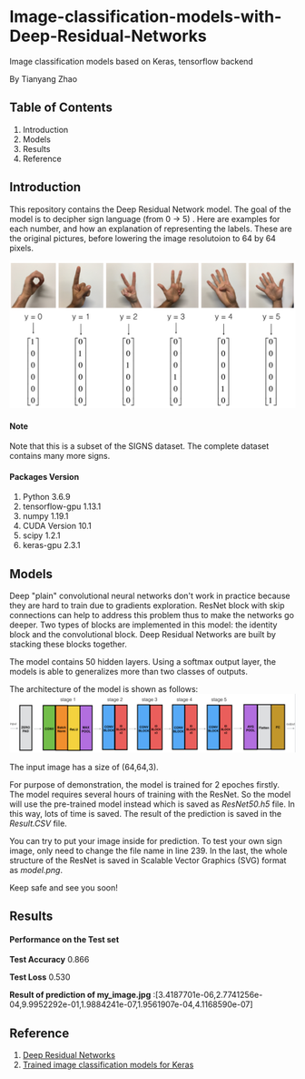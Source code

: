 # Image-classification-models-with-Deep-Residual-Networks
Image classification models based on Keras, tensorflow backend

By Tianyang Zhao

## Table of Contents
1. Introduction
2. Models
3. Results
4. Reference

## Introduction
This repository contains the Deep Residual Network model. The goal of the model is to decipher sign language (from 0 -> 5) .
Here are examples for each number, and how an explanation of representing the labels. These are the original pictures, before lowering the image resolutoion to 64 by 64 pixels. 

![image](https://github.com/berlintofind/Multilayer-Perceptron/blob/main/images/hands.png)

#### Note 
Note that this is a subset of the SIGNS dataset. The complete dataset contains many more signs.

#### Packages Version
1. Python 3.6.9 
2. tensorflow-gpu 1.13.1
3. numpy 1.19.1
4. CUDA Version 10.1
5. scipy 1.2.1
6. keras-gpu 2.3.1


## Models
Deep "plain" convolutional neural networks don't work in practice because they are hard to train due to gradients exploration. ResNet block with skip connections can help to address this problem thus to make the networks go deeper. Two types of blocks are implemented in this model: the identity block and the convolutional block. Deep Residual Networks are built by stacking these blocks together.

The model contains 50 hidden layers. Using a softmax output layer, the models is able to generalizes more than two classes of outputs.

The architecture of the model is shown as follows:
![image](https://github.com/berlintofind/Image-classification-models-with-Deep-Residual-Networks/blob/main/images/resnet_kiank.png)

The input image has a size of (64,64,3). 

For purpose of demonstration, the model is trained for 2 epoches firstly. The model requires several hours of training with the ResNet. So the model will use the pre-trained model instead which is saved as *ResNet50.h5* file. In this way, lots of time is saved. The result of the prediction is saved in the *Result.CSV* file.

You can try to put your image inside for prediction. To test your own sign image, only need to change the file name in line 239.
In the last, the whole structure of the ResNet is saved in Scalable Vector Graphics (SVG) format as *model.png*.


Keep safe and see you soon!

## Results

#### Performance on the Test set

**Test Accuracy**	0.866

**Test Loss** 0.530

**Result of prediction of my_image.jpg** :[3.4187701e-06,2.7741256e-04,9.9952292e-01,1.9884241e-07,1.9561907e-04,4.1168590e-07]

## Reference
1. [Deep Residual Networks](https://github.com/KaimingHe/deep-residual-networks#table-of-contents)
2. [Trained image classification models for Keras](https://github.com/fchollet/deep-learning-models)



